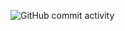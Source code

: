 ![GitHub commit activity](https://img.shields.io/github/commit-activity/t/SterlingIvey/SterlingIvey)
